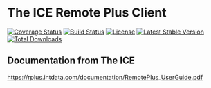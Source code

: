 # The ICE Remote Plus Client

[![Coverage Status](https://coveralls.io/repos/github/DPRMC/IceRemotePlusClient/badge.svg?branch=master)](https://coveralls.io/github/DPRMC/IceRemotePlusClient?branch=master) [![Build Status](https://travis-ci.org/DPRMC/IceRemotePlusClient.svg?branch=master)](https://travis-ci.org/DPRMC/IceRemotePlusClient) [![License](https://poser.pugx.org/dprmc/iceremoteplusclient/license)](https://packagist.org/packages/dprmc/iceremoteplusclient) [![Latest Stable Version](https://poser.pugx.org/dprmc/iceremoteplusclient/version)](https://packagist.org/packages/dprmc/iceremoteplusclient) [![Total Downloads](https://poser.pugx.org/dprmc/iceremoteplusclient/downloads)](https://packagist.org/packages/dprmc/iceremoteplusclient)

## Documentation from The ICE
https://rplus.intdata.com/documentation/RemotePlus_UserGuide.pdf